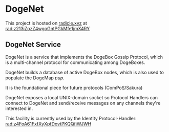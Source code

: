 # DogeNet

This project is hosted on [radicle.xyz](https://radicle.xyz) at [rad:z213iZozZ4wgoGntPGkMfe1jmX4RY](https://app.radicle.xyz/nodes/ash.radicle.garden/z213iZozZ4wgoGntPGkMfe1jmX4RY)

## DogeNet Service

DogeNet is a service that implements the DogeBox Gossip Protocol, which is a
multi-channel protocol for communicating among DogeBoxes.

DogeNet builds a database of active DogeBox nodes, which is also used to populate the DogeMap *pup*.

It is the foundational piece for future protocols (ComPoS/Sakura)	

DogeNet exposes a local UNIX-domain socket so Protocol Handlers can connect to DogeNet
and send/receive messages on any channels they're interested in.

This facility is currently used by the Identity Protocol-Handler:
[rad:z4FoA61FxfXyXpfDovtPKQQfiWJWH](https://app.radicle.xyz/nodes/ash.radicle.garden/z4FoA61FxfXyXpfDovtPKQQfiWJWH)
